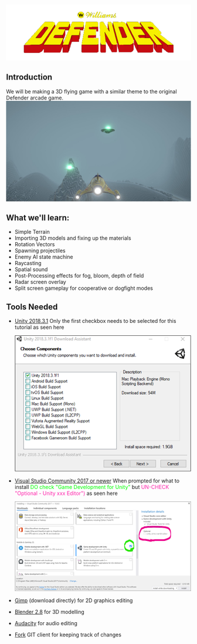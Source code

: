 ![Defender](https://raw.githubusercontent.com/CoderDojo-Ennis/UnityDefender/master/Docs/DefenderArcadeLogo.png)

## Introduction
We will be making a 3D flying game with a similar theme to the original Defender arcade game.
![Screenshot](https://raw.githubusercontent.com/CoderDojo-Ennis/UnityDefender/master/Docs/Screenshot1.jpg)

## What we'll learn:
* Simple Terrain
* Importing 3D models and fixing up the materials
* Rotation Vectors
* Spawning projectiles
* Enemy AI state machine
* Raycasting
* Spatial sound
* Post-Processing effects for fog, bloom, depth of field
* Radar screen overlay
* Split screen gameplay for cooperative or dogfight modes

## Tools Needed
* [Unity 2018.3.1](https://unity3d.com/get-unity/download?thank-you=update&download_nid=59303&os=Win) Only the first checkbox needs to be selected for this tutorial as seen here
  
  ![Unity Install](https://raw.githubusercontent.com/CoderDojo-Ennis/UnityDefender/master/Docs/UnityInstall.png)
* [Visual Studio Community 2017 or newer](https://visualstudio.microsoft.com/vs/preview/)
  When prompted for what to install <span style="color:lime">DO check "Game Development for Unity"</span> but <span style="color:#ff22AA">UN-CHECK "Optional - Unity xxx Editor")</span> as seen here
  
  ![Visual Studio Install](https://raw.githubusercontent.com/CoderDojo-Ennis/UnityDefender/master/Docs/VisualStudioInstall.png)
* [Gimp](https://www.gimp.org/downloads/) (download directly) for 2D graphics editing
* [Blender 2.8](https://www.blender.org/2-8/) for 3D modelling
* [Audacity](https://www.audacityteam.org/download/) for audio editing
* [Fork](https://git-fork.com/windows) GIT client for keeping track of changes
